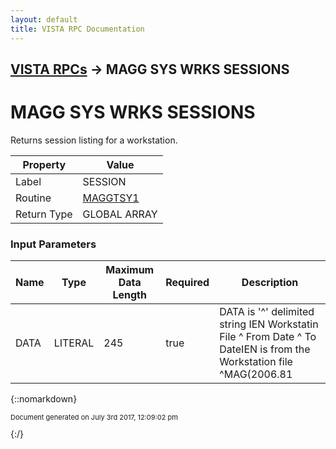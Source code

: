 ```yaml
---
layout: default
title: VISTA RPC Documentation
---
```


## [VISTA RPCs](TableOfContents) &#8594; MAGG SYS WRKS SESSIONS
# MAGG SYS WRKS SESSIONS

Returns session listing for a workstation.

Property | Value
--- | ---
Label | SESSION
Routine | [MAGGTSY1](http://code.osehra.org/dox/Routine_MAGGTSY1_source.html)
Return Type | GLOBAL ARRAY


### Input Parameters

Name | Type | Maximum Data Length | Required | Description
--- | --- | --- | --- | ---
DATA | LITERAL | 245 | true |  DATA is &#x27;^&#x27; delimited string       IEN Workstatin File ^  From Date ^ To DateIEN is from the Workstation file ^MAG(2006.81



{::nomarkdown} <br/><p style="font-size: 11px">Document generated on July 3rd 2017, 12:09:02 pm</p>{:/}